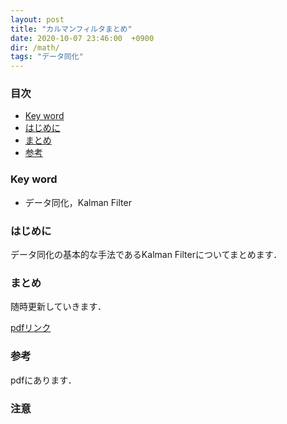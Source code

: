 ```yaml
---
layout: post
title: "カルマンフィルタまとめ"
date: 2020-10-07 23:46:00  +0900
dir: /math/
tags: "データ同化"
---
```


### 目次
- [Key word](#key-word)
- [はじめに](#はじめに)
- [まとめ](#まとめ)
- [参考](#参考)

### Key word
- データ同化，Kalman Filter

### はじめに
データ同化の基本的な手法であるKalman Filterについてまとめます．

### まとめ
随時更新していきます．

[pdfリンク](math/pdf/kalman_filter.pdf) 
<!-- TODO: pdf追加 -->

### 参考
pdfにあります．

### 注意